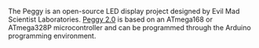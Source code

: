 The Peggy is an open-source LED display project designed by Evil Mad Scientist Laboratories.  [Peggy 2.0](http://www.evilmadscientist.com/article.php/peggy2) is based on an ATmega168 or ATmega328P microcontroller and can be programmed through the Arduino programming environment.